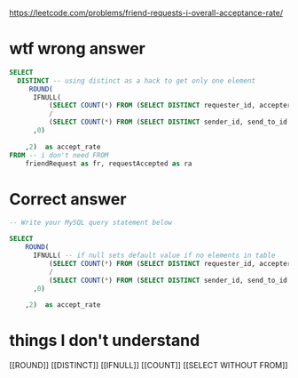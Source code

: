 https://leetcode.com/problems/friend-requests-i-overall-acceptance-rate/

# wtf wrong answer
```sql
SELECT
  DISTINCT -- using distinct as a hack to get only one element
	 ROUND(
      IFNULL(
          (SELECT COUNT(*) FROM (SELECT DISTINCT requester_id, accepter_id  FROM RequestAccepted) as B)
          /
          (SELECT COUNT(*) FROM (SELECT DISTINCT sender_id, send_to_id  FROM friendRequest) as A)
      ,0)
      
    ,2)  as accept_rate 
FROM -- i don't need FROM
    friendRequest as fr, requestAccepted as ra
```

# Correct answer
```sql
-- Write your MySQL query statement below

SELECT
    ROUND(
      IFNULL( -- if null sets default value if no elements in table
          (SELECT COUNT(*) FROM (SELECT DISTINCT requester_id, accepter_id  FROM RequestAccepted) as B) -- as B because is a subtable being generated.. so I don't need it
          /
          (SELECT COUNT(*) FROM (SELECT DISTINCT sender_id, send_to_id  FROM friendRequest) as A) 
      ,0)
      
    ,2)  as accept_rate
```

# things I don't understand

[[ROUND]]
[[DISTINCT]]
[[IFNULL]]
[[COUNT]]
[[SELECT WITHOUT FROM]]

